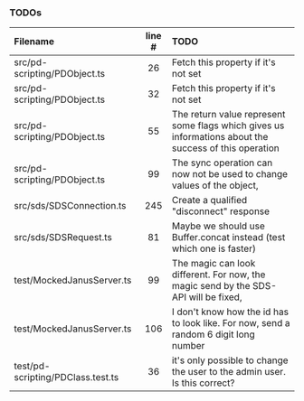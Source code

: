 ### TODOs
| Filename | line # | TODO
|:------|:------:|:------
| src/pd-scripting/PDObject.ts | 26 | Fetch this property if it's not set
| src/pd-scripting/PDObject.ts | 32 | Fetch this property if it's not set
| src/pd-scripting/PDObject.ts | 55 | The return value represent some flags which gives us informations about the success of this operation
| src/pd-scripting/PDObject.ts | 99 | The sync operation can now not be used to change values of the object,
| src/sds/SDSConnection.ts | 245 | Create a qualified "disconnect" response
| src/sds/SDSRequest.ts | 81 | Maybe we should use Buffer.concat instead (test which one is faster)
| test/MockedJanusServer.ts | 99 | The magic can look different. For now, the magic send by the SDS-API will be fixed,
| test/MockedJanusServer.ts | 106 | I don't know how the id has to look like. For now, send a random 6 digit long number
| test/pd-scripting/PDClass.test.ts | 36 | it's only possible to change the user to the admin user. Is this correct?
